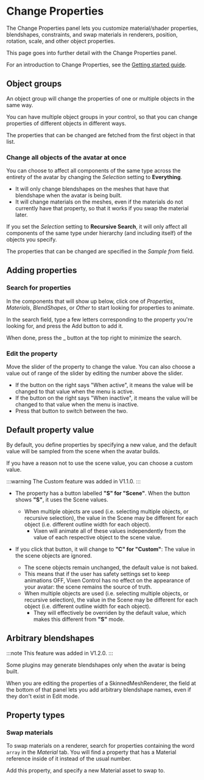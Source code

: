 ﻿---
sidebar_position: 1
---

# Change Properties

The Change Properties panel lets you customize material/shader properties, blendshapes, constraints, and swap materials in renderers,
position, rotation, scale, and other object properties. 

This page goes into further detail with the Change Properties panel.

For an introduction to Change Properties, see the [Getting started guide](getting-started).

## Object groups

An object group will change the properties of one or multiple objects in the same way.

You can have multiple object groups in your control, so that you can change properties of different objects in different ways.

The properties that can be changed are fetched from the first object in that list.

### Change all objects of the avatar at once

You can choose to affect all components of the same type across the entirety of the avatar by changing the *Selection* setting to **Everything**.

- It will only change blendshapes on the meshes that have that blendshape when the avatar is being built.
- It will change materials on the meshes, even if the materials do not currently have that property, so that it works if you swap the material later.

If you set the *Selection* setting to **Recursive Search**, it will only affect all components of the same type under hierarchy (and including itself) of the objects you specify.

The properties that can be changed are specified in the *Sample from* field.

## Adding properties

### Search for properties

In the components that will show up below, click one of *Properties*, *Materials*, *BlendShapes*, or *Other* to start looking for properties to animate.

In the search field, type a few letters corresponding to the property you're looking for, and press the Add button to add it.

When done, press the _ button at the top right to minimize the search.

### Edit the property

Move the slider of the property to change the value. You can also choose a value out of range of the slider by editing the number above the slider.

- If the button on the right says "When active", it means the value will be changed to that value when the menu is active.
- If the button on the right says "When inactive", it means the value will be changed to that value when the menu is inactive.
- Press that button to switch between the two.

## Default property value

By default, you define properties by specifying a new value, and the default value will be sampled from the scene when the avatar builds.

If you have a reason not to use the scene value, you can choose a custom value.

:::warning
The Custom feature was added in V1.1.0.
:::

- The property has a button labelled **"S" for "Scene"**. When the button shows **"S"**, it uses the Scene values.
  - When multiple objects are used (i.e. selecting multiple objects, or recursive selection), the value in the Scene may be different for each object (i.e. different outline width for each object).
    - Vixen will animate all of these values independently from the value of each respective object to the scene value.
    
- If you click that button, it will change to **"C" for "Custom"**: The value in the scene objects are ignored.
  - The scene objects remain unchanged, the default value is not baked.
  - This means that if the user has safety settings set to keep animations OFF, Vixen Control has no effect on the appearance of your avatar: the scene remains the source of truth.
  - When multiple objects are used (i.e. selecting multiple objects, or recursive selection), the value in the Scene may be different for each object (i.e. different outline width for each object).
    - They will effectively be overriden by the default value, which makes this different from **"S"** mode.

## Arbitrary blendshapes

:::note
This feature was added in V1.2.0.
:::

Some plugins may generate blendshapes only when the avatar is being built.

When you are editing the properties of a SkinnedMeshRenderer, the field at the bottom of that panel lets you add arbitrary blendshape names,
even if they don't exist in Edit mode.

## Property types

### Swap materials

To swap materials on a renderer, search for properties containing the word `array` in the *Material* tab.
You will find a property that has a Material reference inside of it instead of the usual number.

Add this property, and specify a new Material asset to swap to.
